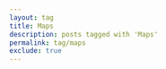 ```yaml
---
layout: tag
title: Maps
description: posts tagged with 'Maps'
permalink: tag/maps
exclude: true
---
```


